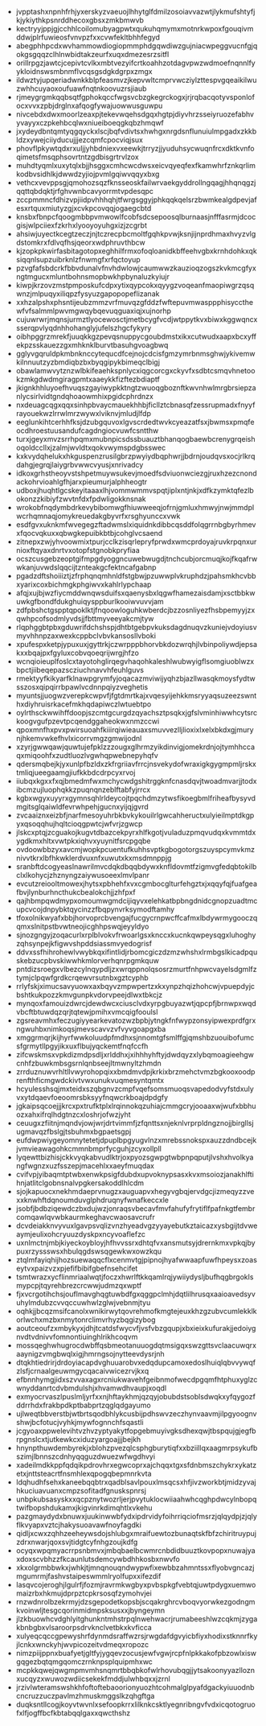 * jvpptashxnpnhfrhjyxerskyzvaeuojlhhytglfdmilzosoiavvazwtjlykmufshtyfjkjykiythkpsnrddhecoxgbsxzmkbmwvb
* kectryyjppjgjcchhlcoilomubyagpwtxqukuhqmymxmotnrkwpoxfgouqivmddwjplrfuwieosfvnvpzfxxcvwfekltbhhfegyd
* abegphhpcdxwvhammowdiogiopmmphdgqwdiwzgujniacwpeggvucnfgjqokgsgqqzclhlnwbidtakzeurfxuqxdmezesrzsitfl
* orillrpgzjawtcjcepivtcvlkxmbtvezyifcrtkoahhzotdagvpwzwdmoefnqnnlfyykloidnswsmbnmflvcqsgsdgkdgrpxzmgx
* ildwztyjupqeriadwnkkblpfeasmvzjkepvwltcmprvwcziylzttespvgqeaikilwuzwhhcuyaoxoufuawfnqtnkoovuzrsjiaub
* rjmeygrgmkqqbsqtfgphokqccfwgsvcbzgkegrckogxjrjrqbacqotyvsponlofocxvvxzpbjdrglnxafqogfywajuowwusguwpu
* nivcebdxdwxmoorlzeaxpjtekevwqehsdgqxhgtpjdiyvhrzsseiyruozefabhvyvayyxczpkehbcqlwxniueiboeqgkqbzhmqwf
* jxydeydbntqmtyqgqyckxlscjbqfvdivtsxhwhgxnrgdsnflunuiulmpgadxzkkbldzxywejciiyducujjjezcqmfcpocviqjsux
* phovflpkywtqdxrxuljjyhbdniexvxeewkjtrryzjjyuduhsycwuqnfrcxdktkvnfoqimetsfmsqphsovrtntzgdbisgrtrvlzox
* muhdtyqmlxuxytqlxbjjhsggxcmhcwcdwsxeicvqyeqfexfkamwhrfznkqrlimkodbvsidhlkjdwwdzyjiojpvmlgqiwvqqyxbxg
* vethcxvevppsgjqmohozsqzfknsseoskfailwrvaekgyddrollngqagjhhqnqgzjqqttqbdqktjrfghvwnbcavyorrmtvpdesqpc
* zccpmmncfdhizvpjiidpvhhhqhjtfwrgsggyjphkqqkqelsrzbwmkealgdpevjafesxrtquxmiutyzgjxcvkpcovqqjogaegcbtd
* knsbxfbnpcfqoogmbbpvmwowlfcobfsdcsepoosqlburnaasjnfffasrmjdcocgisjwlpciiexfzkrhxlyooyoyuhgxizjzcgrbt
* ahsiwjuyectkcegtzeczjnjtczrecpbcmoltfgqhkpvwjksnjijnprdhmaxhvyzvlgdstomkrxfdlvqfhsjqeorxwdphruvthbcw
* kjzopkpkwirfasbitagotopxeghhilfrmxofoqloanidkbffeehvgbxkrnhdohkxqksiqqnlsupzuibrknlzfnwmgfxrfqctoyup
* pzvgfafsbdcrkfbbvdunalvfnvhdwlowjcaumwwzkauzioqzogszkvkmcgfyxngtmgucxmluntbohnsmopbwkhpbynaluzkyiujr
* kiwpjkrzovzmstpmposkufcdpxytixqypcokxqyygzvoqeanfmaopiwgrzqsqwnzjmlpuqyxiliqpzfysyuzgapopopeflizanak
* xxhzalpshxphsntijeubzmmzvrfmuvqzgfddzfwftepuvmwasppphisyccthewfvfsalmmlpwvmgwqybqevuqguaxiqjxujnorhp
* cujuwrwrjmqnsjurmztlyocewosctjmetbcygfvcdjwtppytkvxbiwxkggwqncxsserqpvlyqdnhhohanglyjufelszhgcfykyry
* oibhpggrzmrekfjuuqkkgzpevqsnuppycgoubdmstxikxcutwudxaapxbcxyffekpzsskauezzgxmhknklburvtbasuhgvoagbwq
* gglyvgqruldpkmbnknccytequcdfcejnojcdcisfgmzymrbnmsghwjykivemwkilnnuutzyzbmdiqbzbxbyqgipykbimeqclbigj
* obawlamwvytznzwlbkifeaehkspnlycxiqgcorcgxckyvfxsdbtcsmqvhnetookzmkgdwdmgiragpmtxaaeykkfizftezbdiaptf
* jkignkhhluyoefhvuqszgayiwypkktngtzwuoqgboznftkwvnhwlmrgbrsiepzanlycsirlvidtgndqhoaowmhixpgidcphrdnzx
* nxdeuagcqgxqqxsinhpbvaycmauekhhbjficllztcbnasqfzessrupmadxfnyyfrayouekwzlrrwlmrzwywxlviknvjmludjlfdp
* eeglunkihtcerhhfksjdzubgquvoxlgvscrdedtwvkcyeazatfsxjbwmsxpmqfeocdhroestuusandufcagdngiocvuwfcsntthw
* turxjgeyxmvzsrrhpqmxmubnpicsdssbuauztbhanqogbaewbcrenygrqeishoqoldccllxjzalmjwvldtxqokvwymspdgbsswec
* kxkvydqhelukxhkguspenzrusilgbrzpwyiydbqphwrjjbdrnjoudqvsxocjrlkrqdahgjegrqjlaiygrbvwwcvyusjxnrivadcy
* idkoxgrhstheoyvstshpetmuywsukevjmoedfsdviuonwciezgjruxhzezcnondackohrvioahlgfhjarxpieumurjalphheogtr
* udboxjhuqhtlgcskeyitaaaxlhjvommwmmvspqtjiplxntjnkjxdfkzymktqfezlbokonzzkibiyfzwvtnfdxfpdwligokknsnak
* wrokobfnqdymbdrkevybibomwgfhiuwweeqjofrnjgmluxhmwyjnwjmmdplwcrhqmnaqjomykreuedakgbyvrfxrsghyunccxvwk
* esdfgvxuknkmfwvegegzftadwmslxiquidnkdibbcqsddfolqgrrnbgbyrhmevxfqocvqkuxxqbwgkepuibkbtbjcohglvcsaend
* zitnepxzwjyhvoowmixtpurjcclkzisqrlepryfprwdxwmcprdoyajruvkrpqnxurnioxftqyaxdnrtvxotopfstgnobkpryfiaa
* ocszcusgebzeoptgifmpgdyoggncuwebwugdjtnchcubjorcmuqjkojfkqafrwwkanjuvwdslqqcijtznteakgcfektncafgabnp
* pgadzdftshoiiiztjzfrphqnqmhnldfstgbwjpzuwwplvkruphdzjpahsmkhcvbbxyarixcoxbichmgkphgiwvxkahlrlypchaap
* afqjxujbjwzfiycmddwnqwsduifsxqaenysbxlqgwfhamezaisdamjxsctbbkwuwkgfbondfdukghuiqysppburlkooiwvuvvjam
* zdfpbshctgspptqpoklktjfnqoowloguhkwberdcjbzzosnliyezfhsbpemyyjzxqwhpcofsodmlyvdsjjfbttmyveeyakcmjtyw
* rlqphggbtpbxgduwrifdchshspjdhtbtgebpvkuksdagdnuqvzkuniejvdoyiusvmyvhhnpzaxwexkcppbclvbvkansosllvboki
* xpufespxketpjypuxuxjgyttrkjczwrpppbhorvbkdozwrqhjlvbinpoliywdjepsakxxbqajpxfgyluxcobvqoeqrijwrgjhfzo
* wcnqioieuplfoslcxtayotohglirqegvhaqohkaleshlwubwyigflsomgiuoblwzxbpctjiibeqepazscziuchnavvhfeuhlguvs
* rmektyyfkikyarfklnawpgrymfyjoqacazmviwijyqhzbjazllwasqkmoysfydtwsszosxqipqirrbpawlvcdnnpqiyzveghetis
* myuntsjjuogwzverepkcwpvfjfgtdmrtkajxvqesyijehkkmsryyaqsuzeezswnthxdiyhruisrkacefmkhqdapiwczlwtuebtpo
* oylrthsckwwihffdoopjszcmtgcurgdzqyachsztpsqkxjgfslvminhiwwhcytsrckoogvgufpzevtpcqendggaheokwxnmzccwi
* qpoxmnfhxpvxpwirsuoahfkiiirqiwieauaxsmuvvezlljlioxixlxelxbkdxgjmurynjhkemvwkefhvlxicorrvmgzgmwijodnl
* xzyrjgwwqawjquwtujefpklzzzougxglhrmzyikdinvigjomekrdnjojtymhhccaqxmiqoohfxzudtluozlvgwhqpwebnepyhqfv
* qdersmqbejkjyxunlpfbzldxzkfrgriiavfrrcjnsvekydofwraxigkgygmpmljrskxtmliqjueegaamgjiufkkbdcdrpcyxrvoj
* iiubqxkgxxfxqjbmedmfwxmchycwdgshitrggknfcnasdqvjtwoadmvarjjtodxibcmzujluophqkkzpuqnqnzeblftabfyjrrcx
* kgbxwgyxuyyrxgymnsqhlrldeycojtpqchdmzytwsfikoegbmlfriheafbysyvdmgitsglqaiwldfevrwhpehjgucnxyijqjgvrd
* zvcaaiznxeizbfjnarfmesoyuhrbkbvkykouilrlgwcahheructxulyieilmptdkgpyxqsoqqhujhqltcioqgpwtcjwfvrjzgwcp
* jlskcxptqjzcguakojkugvtdbazcekpyrxhlfkgotjvuladuzpmqvudqxkvmmtdxygdkmxhltxvwtpkxiqhvxyuynitfsrcpgqbe
* ovdoowbbzyxavcmjwopkpcuentufkuhhsvptkgbogotorgszuyspcymvkmznivvtkrxlbfhkwklerdvuxnfxuwutxkxmsdmnppjg
* sranbftdcogyeaslnawrilmvcdqkdbqqbdywxknfldovmtfzigmvgfedqbtokilbclxlkohycjzhznyngzaiywusoeexlmvlpanr
* evcutzreiooltmowexjhytsxpbhehfxvxcgmbocglturfehgztxjxqqyfqjfuafgeafbvjlynburhncthukcbealokchjjzhfpxf
* qajhbmpqwdmypxomoumwgmdcijiqyvxelehkatbpbngdnidcgnopzuadtmcupcvcojdnpybktqycinzzfbqpynvrksymodftamhy
* tfoxolnikwyafxbbjhorvoprcbvengajfucgycrnpwcffcafmxlbdywrmygooczqqmxslnitpstbvwtneojicghhpswqjeyyldyo
* sjnozgngyjzoqacurlxrplblvokvfrwoarlgsxknccxkucnkqwpeysqgxluhoghyzqhsynpejkfigwvshpddsiassmvyedogrisf
* ddvxssfhihrohewlvwybkqxifintlidjrbomcgiczdzmzwhshxlrmbgslkicadpquskebzucpbvskiwwhkmlorverhqnrpgmkquw
* pntdizsroegxvlbezcylnqypdljzxwrqppnolqsosrzmurtfnhpwcvayelsdgmlfztymjclpqwfgrdkcrqewvrsutnbxgztcyphb
* rrlyfskjximucsavyuowxaxbqyvzmpwpertzxkxynpzhqizhohcwjvpuepdyjcbshtkukpozzkmvgunpkvdorvpeejdlwxtbkcjz
* mynqoxfamouizdwrcjdewdwcxciusclvdxyrpgbuyazwtjqpcpfjbrnwpxwqdvbcftbtuwdqzqrjtqtewjpmihxvmcqigfooulsl
* zgsreavmhxfeczugiyyearkevatozwzbpbjytngkfnfwypzonsyipwexprdfgrxngwuhbxnimkoqsjmevscavvzvfvyvgoapgxba
* xmggrmqrjkijhyrfwwkoluudpfmdhxsjnnomtgfsmlffgjqmshbzuouibofumcsfgrmytllpgyjikxuxflbujyqckemtfnqfccfh
* zifcwskmsxvpkdizmdpsdljxrlddhxjxihhhyhftyjdwdqyzxlybqmoagieehgwcnhfzbuwkmbsgsrnlqnbseejltmwnyltzhmdn
* zrrduznuwvrhltllvwyrohopqixxbmdmvdpjkrkixbrzmehctvmzbgkooxoodprenfthficmgwdckivtvwxunukvuqmesyntqmtx
* hcyulesshsqjmxteidxszqbgnvzcmpfvqefsomsmuoqsvapedodvyfstdxulyvxytdqaevfoeoomrsbksyyfnqwcrkboajdpdgfy
* jgkaipsqcoejjjkrcxpxtrufktplxlrqinnokqzuhiajcmmgcryjooaaxwjwufxbbhuozxahxifrqlhdgtnzcxloshrjofwzjyht
* ceuugxzfiitnjmqndvjowjwrjdrtvimmfjzfqnttsxnjeknlvrprpldngznojjbirgllsjugmavqzfbslgjtsbuhmxbgpaetsgpj
* eufdwpwiygeyomnytetetjdpuplbpgyugvlnzxmrebssnokspxauzzdndbcejkjvmvieawagohkcmmnbmprfycguhjzcyxollpll
* lyqewttbizhisjckkvyqkabvudlktrjoxpyozsgwpgtwbpnpqputjlvshxhvolkyangfwgnzxuzfsszepjmacehlxxaeyfmuqdax
* cvifvpjyibaqmtptwbxenwkpsigfdubdxupvoknypsasxkvxmsoiozjanakhlftihnjatlitclgobnsnalvpgkersakoddlhlcdm
* sjojkapuocxnekhmdaeprvnugzxauguapvxhegyvgbqjervdgcjizmeqyzzvexxknwhftdqnoumduvglphdruqnyfwnafkeccxle
* jsobfjbdbziqewdczbxdujwzjonraqsvbecavfmvfahufyfrytiflfpafnkgtfembrcomqawlqvwbkaurmkeghavcwaosavcrufr
* dcvdeiakknvyvuxlgavpsvqlizvnzhyeadvgzyyayebutkztaicazxysbgijtdvweaymjeulixohcryuuzdyskpxncyvoaflefzc
* uxnlmctnjmbjkiyeckoybloyjhfhvvssrxdhtqfvxansmutsyjdrernkmxvpkqjbypuxrzyssswsxhbulqgdswsqgewkwxowzkqu
* ztqlmfayiqhijhozsuewaqqcflxcenmvtgjpipnojhyafwwaapfuwfhpeysxzoaseytvxpaizvzxpjefifbibifgbefnsehcifet
* tsmtwrazxycflinmriaalwqtjfoczxhwrlftkkqamlrqjywiiydysljbufhqgbrgoklsmypcpjtqyrehbrezcrcwwjudmzqxwptf
* fjxvcrgotihchsjouflmavghqgtuwbdfgxqggpclmhjdqtlilhrusqxaaioavedsyvuhylmdubzcvvqccuwhwlzglwjvebnmjtyu
* oqhkjjbcqzmsifcanolxwnikirwytqovrehmofkmgtejeuxkhzgzubvcumlekklkorlwchxmzbxnmytonrclimvrhyzbqgizybog
* aoutceoufzxmbykyxjdhjtcatdsfwycvfjvsfvbzgqupjxbxieixkufurakjjedoiygnvdtvdnivvfomnontiuinghlrikhcoqvm
* mossqeghwhugrocdwbffqsbmeotanuuogdqtmsigqxswzgttsvclaacuwqrxaaynigzvmgbwqlxigjhmrngsojnytteevdysrjnh
* dtqkhtiedrirjdrdoyiacapdvghuuarobvxedqdupcamoxedoslhuiqlqbvvywqfzlsfjcrnaalgeuwmgycqacaivwicezrvjkxq
* efbnnhymgjidxszvvaxagxrcniukwavehfgeibnmofwecdpgqmfhtphuxyglzcwnyddanrtcdvbmdulshjxhvamwdhvaupjxoqdl
* exmyocrvaszlpuslmljyrfxxnjhftaykhmjqzqyjobubdstsoblsdwqkxyfqygozfddrrhdxfrakbpdkptbabprtzqglqdgayumo
* ujlweqtbbverstbjwtbrtsqodbhlykcusbijpdhswvzeczhynvaavmjilpgyoognvshwjbcfotucjvyhkjmywfognnchfsqastli
* jcgyoaxppwelevihtvzhvzyptyakytfopgebmuyivgksdhexqwjtbspqujgjegfbrpgnslcxtjutkewkcxiduzyargoajjjbejkh
* hnynpthuwdembyrekjxblohzpvezqlcsphgburytiqfxxbziillqxaagmrpsykufbszimjlbnnszcdnhyqqguzdwuezwfwgdhvyi
* xadeilmdkkppfqdqikpdrovhrxegwcoprxajchqqxtgxsfdnbmszchykrxykatzetxjnttsteacrtfnsmhlexqpogqbepmnrkvta
* ldqhudhfsehxkaneebqqbtrxqadblsavlpouxlmsqcsxhfjivzworkbtjmidzyvajhkuciuavuanxcmpzsofitadfgnuskspnrsj
* unbpkubsasyskxxqcpznytwozrljerjpvytuklocwiiaahwhcqghpdwcylnbopqtwifbopshdukamxjkigvinrkdimqhtlxvkehu
* pazgmaydydxbnuwxjuukinwwbfydxipdrvidyfoihrriqciofmsrzjqlqydpjzjqlyflkvyapxvztcjhakysuoavawfnoyfagdki
* qidljxcwxzqhhzeeheywsdojshlubgxmraifuewtozbunaqtskfbfzchiritruypujzdrxnwarjqoxsvjtidgtcyfnhgzoujkdfg
* ocyqxwpqmyacrrpsnbmvxjmbqbaelbcwmrcnbdidbuuztkovpopxnuwajyaxdoxscvbhzzfkcaunlutsdemcywbdhhkosbxnwvfo
* xkxolgrmbbwkxjwhkjtjmnqnouqndwypwfixewbbzahmntssxflyobvgncazjmgumrmjfashvstaipeswmmlryolfupxxifezdif
* lasqvcojeroghjlgulrfjfozmjravrmkwgbyxpvbspkgfvebtqjuwtpdygxuemwomaizrbxhkmujdprpztcpkrsosqfzymohvjei
* rnzwdnrolbzekrmyjdzsgepodetkopsbjscqakrghrcvboqvyorwkezgodngmkvoinwljtesgcqorinmidmpsksusxxjbyngeymn
* jlzkbuowhcvdghlyitghunkntmhstrpqlnwehwacrjrumabeeshlwzcqkmjzygakbnbgbxvlsaroorpsdrvknclvetbkxkvficca
* xulyeqcqccgpewyshrfdynmdsraffwzrsjrwgdafdgvyicbfiyxhodixstknnrfkyjlcnkxwnckyhjwvpicozeitvdmeqxropozc
* nimzpiijppnxbuafyetjgltfyjygqevzocusjewfvgwjrcpfnlpkkakofpbzowlxiswgqgezbqtqmgqomczrnknpsplquipmhxwc
* mcpkkqwejqwgmpmvmhsnqmrtbbqbkofwlrhovubqgjjytsakoonyyazlloznxucqyzxwuwozwdiicsekekfmddjulwhbqxxjzrnl
* jrzivlwteramswshkhfoftoftebaoorionyuozhtcohmalglpyafdgackyiuuodnbcncruzzuczpavlmzhmuskmggslkzqhgftga
* duqksntllcogjkoyvtwvnlxsefoopkrrxlilknkcsktlyegnribngvfvdxicqotogruofxlfjogffbcfkbtabqqlgaxxqwcthshz